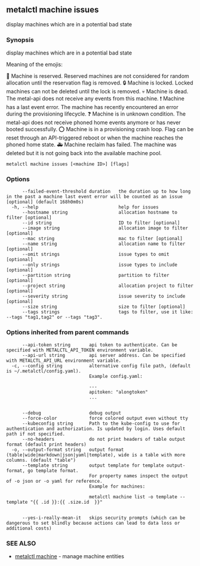 ## metalctl machine issues

display machines which are in a potential bad state

### Synopsis

display machines which are in a potential bad state

Meaning of the emojis:

🚧 Machine is reserved. Reserved machines are not considered for random allocation until the reservation flag is removed.
🔒 Machine is locked. Locked machines can not be deleted until the lock is removed.
💀 Machine is dead. The metal-api does not receive any events from this machine.
❗ Machine has a last event error. The machine has recently encountered an error during the provisioning lifecycle.
❓ Machine is in unknown condition. The metal-api does not receive phoned home events anymore or has never booted successfully.
⭕ Machine is in a provisioning crash loop. Flag can be reset through an API-triggered reboot or when the machine reaches the phoned home state.
🚑 Machine reclaim has failed. The machine was deleted but it is not going back into the available machine pool.


```
metalctl machine issues [<machine ID>] [flags]
```

### Options

```
      --failed-event-threshold duration   the duration up to how long in the past a machine last event error will be counted as an issue [optional] (default 168h0m0s)
  -h, --help                              help for issues
      --hostname string                   allocation hostname to filter [optional]
      --id string                         ID to filter [optional]
      --image string                      allocation image to filter [optional]
      --mac string                        mac to filter [optional]
      --name string                       allocation name to filter [optional]
      --omit strings                      issue types to omit [optional]
      --only strings                      issue types to include [optional]
      --partition string                  partition to filter [optional]
      --project string                    allocation project to filter [optional]
      --severity string                   issue severity to include [optional]
      --size string                       size to filter [optional]
      --tags strings                      tags to filter, use it like: --tags "tag1,tag2" or --tags "tag3".
```

### Options inherited from parent commands

```
      --api-token string       api token to authenticate. Can be specified with METALCTL_API_TOKEN environment variable.
      --api-url string         api server address. Can be specified with METALCTL_API_URL environment variable.
  -c, --config string          alternative config file path, (default is ~/.metalctl/config.yaml).
                               Example config.yaml:
                               
                               ---
                               apitoken: "alongtoken"
                               ...
                               
                               
      --debug                  debug output
      --force-color            force colored output even without tty
      --kubeconfig string      Path to the kube-config to use for authentication and authorization. Is updated by login. Uses default path if not specified.
      --no-headers             do not print headers of table output format (default print headers)
  -o, --output-format string   output format (table|wide|markdown|json|yaml|template), wide is a table with more columns. (default "table")
      --template string        output template for template output-format, go template format.
                               For property names inspect the output of -o json or -o yaml for reference.
                               Example for machines:
                               
                               metalctl machine list -o template --template "{{ .id }}:{{ .size.id  }}"
                               
                               
      --yes-i-really-mean-it   skips security prompts (which can be dangerous to set blindly because actions can lead to data loss or additional costs)
```

### SEE ALSO

* [metalctl machine](metalctl_machine.md)	 - manage machine entities

